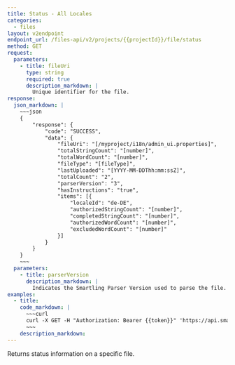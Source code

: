 ```yaml
---
title: Status - All Locales
categories:
  - files
layout: v2endpoint
endpoint_url: /files-api/v2/projects/{{projectId}}/file/status
method: GET
request:
  parameters:
    - title: fileUri
      type: string
      required: true
      description_markdown: |
        Unique identifier for the file.
response:
  json_markdown: |
    ~~~json
    {
        "response": {
            "code": "SUCCESS",
            "data": {
                "fileUri": "[/myproject/i18n/admin_ui.properties]",
                "totalStringCount": "[number]",
                "totalWordCount": "[number]",
                "fileType": "[fileType]",
                "lastUploaded": "[YYYY-MM-DDThh:mm:ssZ]",
                "totalCount": "2",
                "parserVersion": "3",
                "hasInstructions": "true",
                "items": [{
                    "localeId": "de-DE",
                    "authorizedStringCount": "[number]",
                    "completedStringCount": "[number]",
                    "authorizedWordCount": "[number]",
                    "excludedWordCount": "[number]"
                }]
            }
        }
    }
    ~~~
  parameters:
    - title: parserVersion
      description_markdown: |
        Indicates the Smartling Parser Version used to parse the file. Current parser is [version 3](/developers/files/parser-versions/).
examples:
  - title:
    code_markdown: |
      ~~~curl
      curl -X GET -H "Authorization: Bearer {{token}}" 'https://api.smartling.com/files-api/v2/projects/{{projectId}}/file/status?fileUri=file.properties'
      ~~~
    description_markdown:
---
```


Returns status information on a specific file.